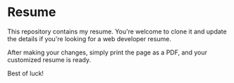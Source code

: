 # Resume

This repository contains my resume. You're welcome to clone it and update the details if you're looking for a web developer resume.

After making your changes, simply print the page as a PDF, and your customized resume is ready.

Best of luck!